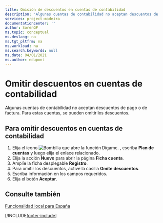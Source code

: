 ```yaml
---
title: Omisión de descuentos en cuentas de contabilidad
description: 'Algunas cuentas de contabilidad no aceptan descuentos de pago o de factura. Para estas cuentas, se pueden omitir los descuentos.'
services: project-madeira
documentationcenter: ''
author: SorenGP
ms.topic: conceptual
ms.devlang: na
ms.tgt_pltfrm: na
ms.workload: na
ms.search.keywords: null
ms.date: 04/01/2021
ms.author: edupont
---
```

# <a name="ignore-discounts-in-general-ledger-accounts" />Omitir descuentos en cuentas de contabilidad
Algunas cuentas de contabilidad no aceptan descuentos de pago o de factura. Para estas cuentas, se pueden omitir los descuentos.  

## <a name="to-ignore-discounts-in-general-ledger-accounts" />Para omitir descuentos en cuentas de contabilidad

1.  Elija el icono ![Bombilla que abre la función Dígame.](../../media/ui-search/search_small.png "Dígame qué desea hacer") , escriba **Plan de cuentas** y luego elija el enlace relacionado.  
2.  Elija la acción **Nuevo** para abrir la página **Ficha cuenta**.  
3.  Amplíe la ficha desplegable **Registro**.  
4.  Para omitir los descuentos, active la casilla **Omite descuentos**.  
5.  Escriba información en los campos requeridos.  
6.  Elija el botón **Aceptar**.  

## <a name="see-also" />Consulte también
 [Funcionalidad local para España](spain-local-functionality.md)


[!INCLUDE[footer-include](../../includes/footer-banner.md)]
